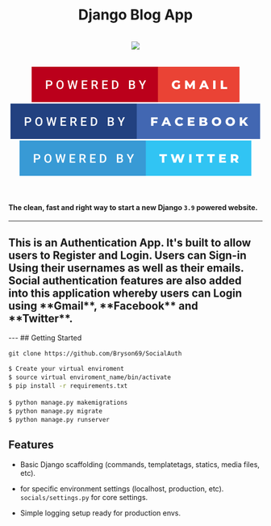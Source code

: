<h1 align="center">Django Blog App</h1>
<p align="center">
    <br>
     <img src="https://forthebadge.com/images/badges/made-with-python.svg" >
    <br>
</p>

<p align="center">
    <br>
    <!--  -->
     <img src="badges/powered-by-gmail.svg" >
     <img src="badges/powered-by-facebook.svg" >
     <img src="badges/powered-by-twitter.svg" >
    <br>
</p>
<br>


#### The clean, fast and right way to start a new Django `3.9` powered website.
---
<h2 align="left"> This is an Authentication App. It's built to allow users to Register and Login. Users can Sign-in Using their usernames as well as their emails. Social authentication features are also added into this application whereby users can Login using **Gmail**, **Facebook** and **Twitter**.</h2>
---
## Getting Started

```
git clone https://github.com/Bryson69/SocialAuth
```

```bash
$ Create your virtual enviroment
$ source virtual enviroment_name/bin/activate
$ pip install -r requirements.txt

$ python manage.py makemigrations
$ python manage.py migrate
$ python manage.py runserver
```

## Features

* Basic Django scaffolding (commands, templatetags, statics, media files, etc).

* for specific environment settings (localhost, production, etc). `socials/settings.py` for core settings.

* Simple logging setup ready for production envs.


